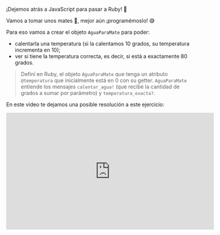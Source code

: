 ¡Dejemos atrás a JavaScript para pasar a Ruby! :tada:

Vamos a tomar unos mates :mate:, mejor aún ¡programémoslo! :sweat_smile:

Para eso vamos a crear el objeto `AguaParaMate` para poder:

* calentarla una temperatura (si la calentamos 10 grados, su temperatura incrementa en 10);
* ver si tiene la temperatura correcta, es decir, si está a exactamente 80 grados.

> Definí en Ruby, el objeto `AguaParaMate` que tenga un atributo `@temperatura` que inicialmente está en 0 con su getter. `AguaParaMate` entiende los mensajes `calentar_agua!` (que recibe la cantidad de grados a sumar por parámetro) y `temperatura_exacta?`.

En este video te dejamos una posible resolución a este ejercicio:

<iframe width="560" height="315" src="https://www.youtube.com/embed/q5R5Kh0I7pQ" title="YouTube video player" frameborder="0" allow="accelerometer; autoplay; clipboard-write; encrypted-media; gyroscope; picture-in-picture" allowfullscreen></iframe>

<style>
  .mu-mono-dropdown {
    display: none;
  }
</style>
